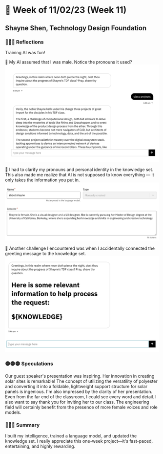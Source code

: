 # 🤔 Week of 11/02/23 (Week 11)
## Shayne Shen, Technology Design Foundation

### 🔴🔴🔴 Reflections

Training AI was fun!

🔴 My AI assumed that I was male. Notice the pronouns it used?
![Gender](gender.png)

🔴 I had to clarify my pronouns and personal identity in the knowledge set. This also made me realize that AI is not supposed to know everything –– it only takes the information you put in.
![Clarification](clarification.png)

🔴 Another challenge I encountered was when I accidentally connected the greeting message to the knowledge set. 
![Knowledge](knowledge.png)


### 🟡🟡🟡 Speculations

Our guest speaker's presentation was inspiring. Her innovation in creating solar sites is remarkable! The concept of utilizing the versatility of polyester and converting it into a foldable, lightweight support structure for solar panels is ingenious. I'm also impressed by the clarity of her presentation. Even from the far end of the classroom, I could see every word and detail. I also want to say thank you for inviting her to our class. The engineering field will certainly benefit from the presence of more female voices and role models.


### 🔵🔵🔵 Summary

I built my intelligence, trained a language model, and updated the knowledge set. I really appreciate this one-week project––it's fast-paced, entertaining, and highly rewarding.
